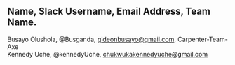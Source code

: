 ## Name, Slack Username, Email Address, Team Name.
Busayo Olushola, @Busganda, gideonbusayo@gmail.com. Carpenter-Team-Axe  
Kennedy Uche, @kennedyUche, chukwukakennedyuche@gmail.com
